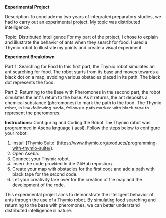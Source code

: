 **Experimental Project**

Description
To conclude my two years of integrated preparatory studies, we had to carry out an experimental project. My topic was distributed intelligence.

Topic: Distributed Intelligence
For my part of the project, I chose to explain and illustrate the behavior of ants when they search for food. I used a Thymio robot to illustrate my points and create a visual experiment.

**Experiment Breakdown**

Part 1: Searching for Food
In this first part, the Thymio robot simulates an ant searching for food. The robot starts from its base and moves towards a black dot on a map, avoiding various obstacles placed in its path. The black dot represents the food.

Part 2: Returning to the Base with Pheromones
In the second part, the robot simulates the ant's return to the base. As it returns, the ant deposits a chemical substance (pheromones) to mark the path to the food. The Thymio robot, in line-following mode, follows a path marked with black tape to represent the pheromones.

**Instructions:**
Configuring and Coding the Robot
The Thymio robot was programmed in Aseba language (.aesl). Follow the steps below to configure your robot:

1. Install [Thymio Suite] (https://www.thymio.org/products/programming-with-thymio-suite/).
2. Open Aseba.
3. Connect your Thymio robot.
4. Insert the code provided in the GitHub repository.
5. Create your map with obstacles for the first code and add a path with black tape for the second code.
6. Let your creativity take over for the creation of the map and the development of the code.


This experimental project aims to demonstrate the intelligent behavior of ants through the use of a Thymio robot. 
By simulating food searching and returning to the base with pheromones, we can better understand distributed intelligence in nature.
